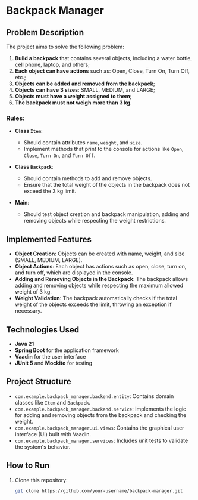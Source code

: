 # Backpack Manager

## Problem Description

The project aims to solve the following problem:

1. **Build a backpack** that contains several objects, including a water bottle, cell phone, laptop, and others;
2. **Each object can have actions** such as: Open, Close, Turn On, Turn Off, etc.;
3. **Objects can be added and removed from the backpack**;
4. **Objects can have 3 sizes**: SMALL, MEDIUM, and LARGE;
5. **Objects must have a weight assigned to them**;
6. **The backpack must not weigh more than 3 kg**.

### Rules:
- **Class `Item`**:
    - Should contain attributes `name`, `weight`, and `size`.
    - Implement methods that print to the console for actions like `Open`, `Close`, `Turn On`, and `Turn Off`.

- **Class `Backpack`**:
    - Should contain methods to add and remove objects.
    - Ensure that the total weight of the objects in the backpack does not exceed the 3 kg limit.

- **Main**:
    - Should test object creation and backpack manipulation, adding and removing objects while respecting the weight restrictions.

## Implemented Features

- **Object Creation**: Objects can be created with name, weight, and size (SMALL, MEDIUM, LARGE).
- **Object Actions**: Each object has actions such as open, close, turn on, and turn off, which are displayed in the console.
- **Adding and Removing Objects in the Backpack**: The backpack allows adding and removing objects while respecting the maximum allowed weight of 3 kg.
- **Weight Validation**: The backpack automatically checks if the total weight of the objects exceeds the limit, throwing an exception if necessary.

## Technologies Used

- **Java 21**
- **Spring Boot** for the application framework
- **Vaadin** for the user interface
- **JUnit 5** and **Mockito** for testing

## Project Structure

- `com.example.backpack_manager.backend.entity`: Contains domain classes like `Item` and `Backpack`.
- `com.example.backpack_manager.backend.service`: Implements the logic for adding and removing objects from the backpack and checking the weight.
- `com.example.backpack_manager.ui.views`: Contains the graphical user interface (UI) built with Vaadin.
- `com.example.backpack_manager.services`: Includes unit tests to validate the system's behavior.

## How to Run

1. Clone this repository:
   ```bash
   git clone https://github.com/your-username/backpack-manager.git